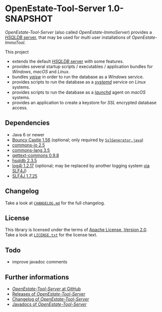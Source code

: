 OpenEstate-Tool-Server 1.0-SNAPSHOT
===================================

*OpenEstate-Tool-Server* (also called *OpenEstate-ImmoServer*) provides a
[*HSQLDB* server](http://hsqldb.org/), that may be used for multi user
installations of *OpenEstate-ImmoTool*.

This project

-   extends the default [*HSQLDB* server](http://hsqldb.org/) with some
    features.
-   provides several startup scripts / executables / application bundles for
    *Windows*, *macOS* and *Linux*.
-   bundles [*yajsw*](http://yajsw.sourceforge.net/) in order to run the
    database as a *Windows* service.
-   provides scripts to run the database as a
    [*systemd*](https://fedoraproject.org/wiki/Features/systemd) service on
    *Linux* systems.
-   provides scripts to run the database as a
    [*launchd*](https://en.wikipedia.org/wiki/Launchd) agent on *macOS* systems.
-   provides an application to create a keystore for *SSL* encrypted database
    access.


Dependencies
------------

-   Java 6 or newer
-   [Bouncy Castle 1.56](https://bouncycastle.org/)
    (optional; only required by
    [`SslGenerator.java`](src/main/java/org/openestate/tool/server/utils/SslGenerator.java))
-   [commons-io 2.5](http://commons.apache.org/proper/commons-io/)
-   [commons-lang 3.5](http://commons.apache.org/proper/commons-lang/)
-   [gettext-commons 0.9.8](https://code.google.com/archive/p/gettext-commons/)
-   [hsqldb 2.3.5](http://hsqldb.org/)
-   [log4j 1.2.17](http://logging.apache.org/log4j/1.2/)
    (optional; may be replaced by another logging system
    [via SLF4J](http://www.slf4j.org/manual.html))
-   [SLF4J 1.7.25](http://www.slf4j.org/)


Changelog
---------

Take a look at [`CHANGELOG.md`](CHANGELOG.md) for the full changelog.


License
-------

This library is licensed under the terms of
[Apache License, Version 2.0](http://www.apache.org/licenses/LICENSE-2.0.html).
Take a look at
[`LICENSE.txt`](https://github.com/OpenEstate/OpenEstate-Tool-Server/blob/develop/LICENSE.txt)
for the license text.


Todo
----

-   improve javadoc comments


Further informations
--------------------

-   [*OpenEstate-Tool-Server* at GitHub](https://github.com/OpenEstate/OpenEstate-Tool-Server)
-   [Releases of *OpenEstate-Tool-Server*](https://github.com/OpenEstate/OpenEstate-Tool-Server/releases)
-   [Changelog of *OpenEstate-Tool-Server*](https://github.com/OpenEstate/OpenEstate-Tool-Server/blob/develop/CHANGELOG.md)
-   [Javadocs of *OpenEstate-Tool-Server*](http://manual.openestate.org/OpenEstate-Tool-Server/)
